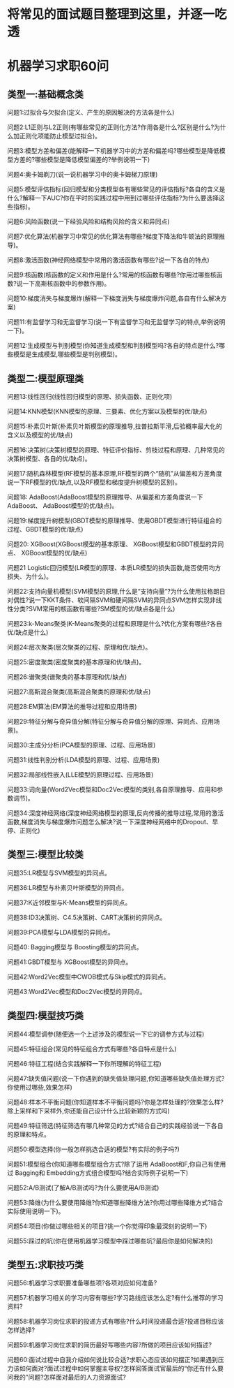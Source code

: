 # 将常见的面试题目整理到这里，并逐一吃透

# 机器学习求职60问

## 类型一:基础概念类

问题1:过拟合与欠拟合(定义、产生的原因解决的方法各是什么)

问题2:L1正则与L2正则(有哪些常见的正则化方法?作用各是什么?区别是什么?为什么加正则化项能防止模型过拟合)。

问题3:模型方差和偏差(能解释一下机器学习中的方差和偏差吗?哪些模型是降低模型方差的?哪些模型是降低模型偏差的?举例说明一下)

问题4:奥卡姆剃刀(说一说机器学习中的奥卡姆梯刀原理)

问题5:模型评估指标(回归模型和分类模型各有哪些常见的评估指标?各自的含义是什么?解释一下AUC?你在平时的实践过程中用到过哪些评估指标?为什么要选择这些指标)。

问题6:风险函数(说一下经验风险和结构风险的含义和异同点)

问题7:优化算法(机器学习中常见的优化算法有哪些?梯度下降法和牛顿法的原理推导)。

问题8:激活函数(神经网络模型中常用的激活函数有哪些?说一下各自的特点)

问题9:核函数(核函数的定义和作用是什么?常用的核函数有哪些?你用过哪些核函数?说一下高斯核函数中的参数作用)。

问题10:梯度消失与梯度爆炸(解释一下梯度消失与梯度爆炸问题,各自有什么解决方案)

问题11:有监督学习和无监督学习(说一下有监督学习和无监督学习的特点,举例说明一下)。

问题12:生成模型与判别模型(你知道生成模型和判别模型吗?各自的特点是什么?哪些模型是生成模型,哪些模型是判别模型)。


## 类型二:模型原理类
问题13:线性回归(线性回归模型的原理、损失函数、正则化项)

问题14:KNN模型(KNN模型的原理、三要素、优化方案以及模型的优/缺点)

问题15:朴素贝叶斯(朴素贝叶斯模型的原理推导,拉普拉斯平滑,后验概率最大化的含义以及模型的优/缺点)

问题16:决策树(决策树模型的原理、特征评价指标、剪枝过程和原理、几种常见的决策树模型、各自的优/缺点)。

问题17:随机森林模型(RF模型的基本原理,RF模型的两个“随机”从偏差和方差角度说一下RF模型的优/缺点,以及RF模型和梯度提升树模型的区别)。

问题18: AdaBoost(AdaBoost模型的原理推导、从偏差和方差角度说一下AdaBoost、 AdaBoost模型的优/缺点)。

问题19:梯度提升树模型(GBDT模型的原理推导、使用GBDT模型进行特征组合的过程、GBDT模型的优/缺点)

问题20: XGBoost(XGBoost模型的基本原理、 XGBoost模型和GBDT模型的异同点、 XGBoost模型的优/缺点)

问题21 Logistic回归模型(LR模型的原理、本质LR模型的损失函数,能否使用均方损失、为什么)。

问题22:支持向量机模型(SVM模型的原理,什么是“支持向量”?为什么使用拉格朗日对偶性?说一下KKT条件、软间隔SVM和硬间隔SVM的异同点SVM怎样实现非线性分类?SVM常用的核函数有哪些?SM模型的优/缺点各是什么)

问题23:k-Means聚类(K-Means聚类的过程和原理是什么?优化方案有哪些?各自优/缺点是什么)

问题24:层次聚类(层次聚类的过程、原理和优/缺点)。

问题25:密度聚类(密度聚类的基本原理和优/缺点)。

问题26:谱聚类(谱聚类的基本原理和优/缺点)

问题27:高斯混合聚类(高斯混合聚类的原理和优/缺点)

问题28:EM算法(EM算法的推导过程和应用场景)

问题29:特征分解与奇异值分解(特征分解与奇异值分解的原理、异同点、应用场景)。


问题30:主成分分析(PCA模型的原理、过程、应用场景)

问题31:线性判别分析(LDA模型的原理、过程、应用场景)

问题32:局部线性嵌入(LLE模型的原理过程、应用场景)

问题33:词向量(Word2Vec模型和Doc2Vec模型的类别,各自原理推导、应用和参数调节)。

问题34:深度神经网络(深度神经网络模型的原理,反向传播的推导过程,常用的激活函数,梯度消失与梯度爆炸问题怎么解决?说一下深度神经网络中的Dropout、早停、正则化)

## 类型三:模型比较类

问题35:LR模型与SVM模型的异同点。

问题36:LR模型与朴素贝叶斯模型的异同点。

问题37:K近邻模型与K-Means模型的异同点。

问题38:ID3决策树、C4.5决策树、CART决策树的异同点。

问题39:PCA模型与LDA模型的异同点。

问题40: Bagging模型与 Boosting模型的异同点。

问题41:GBDT模型与 XGBoost模型的异同点。

问题42:Word2Vec模型中CWOB模式与Skip模式的异同点。

问题43:Word2Vec模型和Doc2Vec模型的异同点。

## 类型四:模型技巧类
问题44:模型调参(随便选一个上述涉及的模型说一下它的调参方式与过程)

问题45:特征组合(常见的特征组合方式有哪些?各自特点是什么)

问题46:特征工程(结合实践解释一下你所理解的特征工程)

问题47:缺失值问题(说一下你遇到的缺失值处理问题,你知道哪些缺失值处理方式?你使用过哪些,效果怎样)

问题48:样本不平衡问题(你知道样本不平衡问题吗?你是怎样处理的?效果怎么样?除上采样和下采样外,你还能自己设计什么比较新颖的方式吗)

问题49:特征筛选(特征筛选有哪几种常见的方式?结合自己的实践经验说一下各自的原理和特点。

问题50:模型选择(你一般怎样挑选合适的模型?有实际的例子吗?)

问题51:模型组合(你知道哪些模型组合方式?除了运用 AdaBoost和F,你自己有使用过 Bagging和 Embedding方式组合模型吗?结合实际例子说明一下)

问题52:A/B测试(了解A/B测试吗?为什么要使用A/B测试)

问题53:降维(为什么要使用降维?你知道哪些降维方法?你用过哪些降维方式?结合实际使用说明一下)。

问题54:项目(你做过哪些相关的项目?挑一个你觉得印象最深刻的说明一下)

问题55:踩过的坑(你在使用机器学习模型中踩过哪些坑?最后你是如何解决的)

## 类型五:求职技巧类

问题56:机器学习求职要准备哪些项?各项对应如何准备?

问题57:机器学习相关的学习内容有哪些?学习路线应该怎么定?有什么推荐的学习资料?

问题58:机器学习岗位求职的投递方式有哪些?什么时间投递最合适?投递目标应该怎样选择?

问题59:机器学习岗位求职的简历最好写哪些内容?所做的项目应该如何描述?

问题60:面试过程中自我介绍如何说比较合适?求职心态应该如何摆正?如果遇到压力该如何面对?面试过程中如何掌握主导权?怎样回答面试官最后的“你还有什么要问我的”问题?怎样面对最后的人力资源面试?